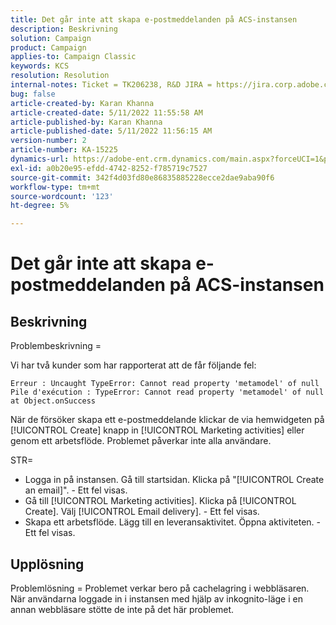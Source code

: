 ```yaml
---
title: Det går inte att skapa e-postmeddelanden på ACS-instansen
description: Beskrivning
solution: Campaign
product: Campaign
applies-to: Campaign Classic
keywords: KCS
resolution: Resolution
internal-notes: Ticket = TK206238, R&D JIRA = https://jira.corp.adobe.com/browse/CAMP-39887
bug: false
article-created-by: Karan Khanna
article-created-date: 5/11/2022 11:55:58 AM
article-published-by: Karan Khanna
article-published-date: 5/11/2022 11:56:15 AM
version-number: 2
article-number: KA-15225
dynamics-url: https://adobe-ent.crm.dynamics.com/main.aspx?forceUCI=1&pagetype=entityrecord&etn=knowledgearticle&id=61b7974e-21d1-ec11-a7b5-00224809c556
exl-id: a0b20e95-efdd-4742-8252-f785719c7527
source-git-commit: 342f4d03fd80e86835885228ecce2dae9aba90f6
workflow-type: tm+mt
source-wordcount: '123'
ht-degree: 5%

---
```


# Det går inte att skapa e-postmeddelanden på ACS-instansen

## Beskrivning


Problembeskrivning =

Vi har två kunder som har rapporterat att de får följande fel:

```
Erreur : Uncaught TypeError: Cannot read property 'metamodel' of null
Pile d'exécution : TypeError: Cannot read property 'metamodel' of null
at Object.onSuccess
```

När de försöker skapa ett e-postmeddelande klickar de via hemwidgeten på [!UICONTROL Create] knapp in [!UICONTROL Marketing activities] eller genom ett arbetsflöde.
Problemet påverkar inte alla användare.



STR=

- Logga in på instansen. Gå till startsidan. Klicka på &quot;[!UICONTROL Create an email]&quot;. - Ett fel visas.
- Gå till [!UICONTROL Marketing activities]. Klicka på [!UICONTROL Create]. Välj [!UICONTROL Email delivery]. - Ett fel visas.
- Skapa ett arbetsflöde. Lägg till en leveransaktivitet. Öppna aktiviteten. - Ett fel visas.



## Upplösning


Problemlösning = Problemet verkar bero på cachelagring i webbläsaren. När användarna loggade in i instansen med hjälp av inkognito-läge i en annan webbläsare stötte de inte på det här problemet.
